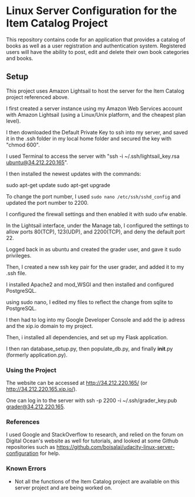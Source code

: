 # Linux Server Configuration for the Item Catalog Project

This repository contains code for an application that provides a catalog of books as well as a user registration and authentication system. Registered users will have the ability to post, edit and delete their own book categories and books.

## Setup

This project uses Amazon Lightsail to host the server for the Item Catalog project referenced above.

I first created a server instance using my Amazon Web Services account with Amazon Lightsail (using a Linux/Unix platform, and the cheapest plan level).

I then downloaded the Default Private Key to ssh into my server, and saved it in the .ssh folder in my local home folder and secured the key with "chmod 600".

I used Terminal to access the server with "ssh -i ~/.ssh/lightsail_key.rsa ubuntu@34.212.220.165".

I then installed the newest updates with the commands:

sudo apt-get update
sudo apt-get upgrade

To change the port number, I used `sudo nano /etc/ssh/sshd_config` and updated the port number to 2200.

I configured the firewall settings and then enabled it with sudo ufw enable.

In the Lightsail interface, under the Manage tab, I configured the settings to allow ports 80(TCP), 123(UDP), and 2200(TCP), and deny the default port 22.

Logged back in as ubuntu and created the grader user, and gave it sudo privileges.

Then, I created a new ssh key pair for the user grader, and added it to my .ssh file.

I installed Apache2 and mod_WSGI and then installed and configured PostgreSQL.

using sudo nano, I edited my files to reflect the change from sqlite to PostgreSQL.

I then had to log into my Google Developer Console and add the ip adress and the xip.io domain to my project.

Then, i installed all dependencies, and set up my Flask application.

I then ran database_setup.py, then populate_db.py, and finally __init__.py (formerly application.py).


### Using the Project

The website can be accessed at http://34.212.220.165/ (or http://34.212.220.165.xip.io/).

One can log in to the server with ssh -p 2200 -i ~/.ssh/grader_key.pub grader@34.212.220.165.

### References

I used Google and StackOverflow to research, and relied on the forum on Digital Ocean's website as well for tutorials, and looked at some Github repositories such as https://github.com/boisalai/udacity-linux-server-configuration for help.

### Known Errors

- Not all the functions of the Item Catalog project are available on this server project and are being worked on.
